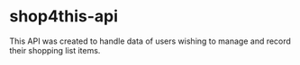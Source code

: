 # shop4this-api
This API was created to handle data of users wishing to manage and record their shopping list items.
